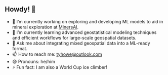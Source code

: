 ## Howdy! 👋

- 🔭 I’m currently working on exploring and developing ML models to aid in mineral exploration at [MinersAI](https://www.minersai.com/).
- 🌱 I’m currently learning advanced geostatistical modeling techniques and efficient workflows for large-scale geospatial datasets.
- 💬 Ask me about integrating mixed geospatial data into a ML-ready format.
- 📫 How to reach me: tyhowe@outlook.com
- 😄 Pronouns: he/him
- ⚡ Fun fact: I am also a World Cup ice climber!

